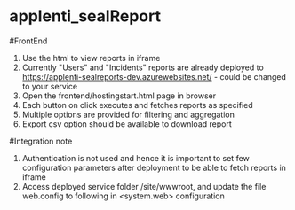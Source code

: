 # applenti_sealReport

#FrontEnd
1. Use the html to view reports in iframe
2. Currently "Users" and "Incidents" reports are already deployed to https://applenti-sealreports-dev.azurewebsites.net/ - could be changed to your service
3. Open the frontend/hostingstart.html page in browser
4. Each button on click executes and fetches reports as specified
5. Multiple options are provided for filtering and aggregation 
6. Export csv option should be available to download report


#Integration note
1. Authentication is not used and hence it is important to set few configuration parameters after deployment to be able to fetch reports in iframe
2. Access deployed service folder /site/wwwroot, and update the file web.config to following in <system.web> configuration
    <httpCookies httpOnlyCookies="false" requireSSL="true" sameSite="None"/>
    <sessionState cookieless="false" cookieSameSite="None" timeout="120" />
    
